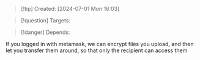 
>[!tip] Created: [2024-07-01 Mon 16:03]

>[!question] Targets: 

>[!danger] Depends: 

If you logged in with metamask, we can encrypt files you upload, and then let you transfer them around, so that only the recipient can access them
